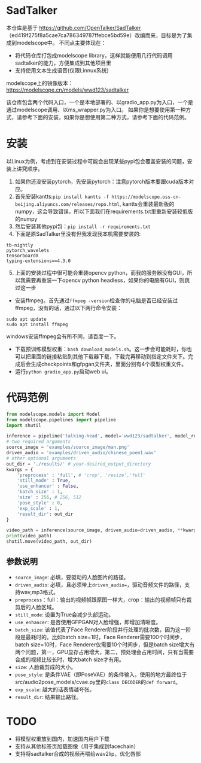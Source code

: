 # SadTalker
本仓库是基于 https://github.com/OpenTalker/SadTalker （ed419f275f8a5cae7ca786349787ffebce5bd59e）改编而来，目标是为了集成到modelscope中。
不同点主要体现在：
* 将代码仓库打包成modelscope library，这样就能便用几行代码调用sadtalker的能力，方便集成到其他项目里
* 支持使用文本生成语音(仅限Linnux系统)

modelscope上的镜像版本：https://modelscope.cn/models/wwd123/sadtalker

该仓库包含两个代码入口，一个是本地部署的、以gradio_app.py为入口，一个是通过modelscope调用、以ms_wrapper.py为入口。
如果你是想要使用第一种方式，请参考下面的安装，如果你是想使用第二种方式，请参考下面的代码范例。

# 安装
以Linux为例，考虑到在安装过程中可能会出现某些pypi包会覆盖安装的问题，安装上讲究顺序。
1. 如果你还没安装pytorch，先安装pytorch：注意pytorch版本要跟cuda版本对应。
2. 首先安装kantts:`pip install kantts -f https://modelscope.oss-cn-beijing.aliyuncs.com/releases/repo.html`, kantts会重装最新版的numpy，这会导致错误，所以下面我们在requirements.txt里重新安装较低版的numpy
3. 然后安装其他pypi包：`pip install -r requirements.txt`
4. 下面是原SadTalker里没有但我发现我本机需要安装的:
```
tb-nightly
pytorch_wavelets
tensorboardX
typing-extensions==4.3.0
```
5. 上面的安装过程中很可能会重装opencv python，而我的服务器没有GUI，所以我需要再重装一下opencv python headless，如果你的电脑有GUI，则跳过这一步
* 安装ffmpeg。首先通过`ffmpeg -version`检查你的电脑是否已经安装过ffmpeg，没有的话，通过以下两行命令安装：
```
sudo apt update
sudo apt install ffmpeg
```
windows安装ffmpeg会有所不同，请百度一下。
* 下载预训练模型权重：`bash download_models.sh`。这一步会可能耗时，你也可以把里面的链接粘贴到其他下载器下载，下载完再移动到指定文件夹下。完成后会生成checkpoints和gfpgan文件夹，里面分别有4个模型权重文件。
* 运行`python gradio_app.py`启动web ui。


# 代码范例
```python
from modelscope.models import Model
from modelscope.pipelines import pipeline
import shutil

inference = pipeline('talking-head', model='wwd123/sadtalker', model_revision='v1.0.0')
# two required arguments
source_image = 'examples/source_image/man.png'
driven_audio = 'examples/driven_audio/chinese_poem1.wav'
# other optional arguments
out_dir = './results/' # your-desired_output_directory
kwargs = {
    'preprocess' : 'full', # 'crop', 'resize','full'
    'still_mode' : True,
    'use_enhancer' : False,
    'batch_size' : 1,
    'size' : 256, # 256, 512
    'pose_style' : 0,
    'exp_scale' : 1,
    'result_dir': out_dir
}

video_path = inference(source_image, driven_audio=driven_audio, **kwargs)
print(video_path)
shutil.move(video_path, out_dir)
```

## 参数说明
* `source_image`: 必填，要驱动的人脸图片的路径。
* `driven_audio`: 必填，且必须带上`driven_audio=`，驱动音频文件的路径，支持wav,mp3格式。
* `preprocess`：full：输出的视频帧跟原图一样大，crop：输出的视频帧只有裁剪后的人脸区域。
* `still_mode`: 设置为True会减少头部运动。
* `use_enhancer`: 是否使用GFPGAN对人脸增强，即增加清晰度。
* `batch_size`: 该值代表了Face Renderer阶段并行处理的批次数，因为这一阶段是最耗时的。比如batch size=1时，Face Renderer需要100个时间步，batch size=10时，Face Renderer仅需要10个时间步，但是batch size增大有两个问题，第一，GPU显存占用增大，第二，预处理会占用时间，只有当需要合成的视频比较长时，增大batch size才有用。
* `size`: 人脸裁剪成的大小。
* `pose_style`: 是条件VAE（即PoseVAE）的条件输入，使用的地方最终位于src/audio2pose_models/cvae.py里的`class DECODER`的`def forward`。
* `exp_scale`: 越大的话表情越夸张。
* `result_dir`: 结果输出路径。

# TODO
* 将模型权重放到国内，加速国内用户下载
* 支持从其他标签页加载图像（用于集成到facechain）
* 支持将sadtalker合成的视频再喂给wav2lip，优化唇部